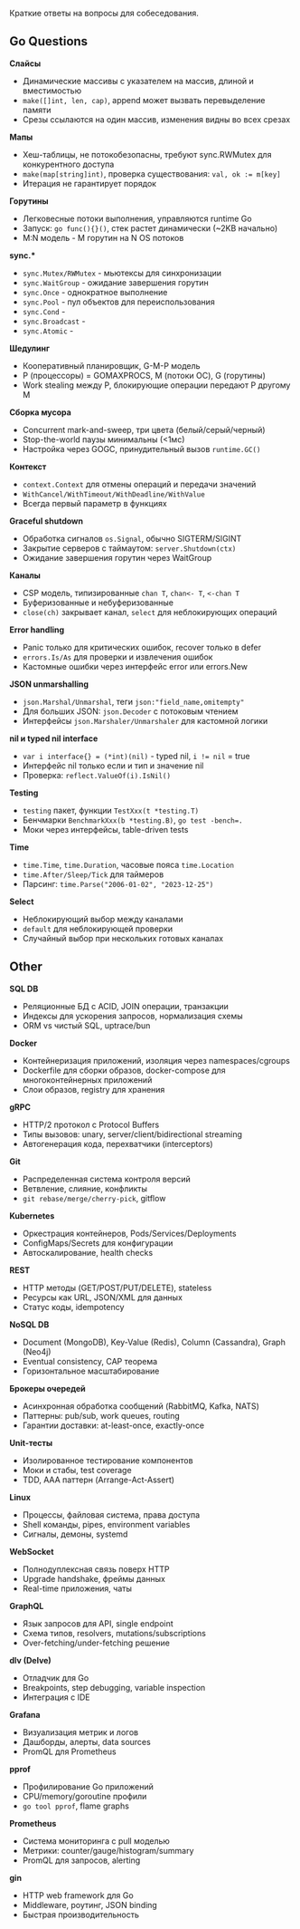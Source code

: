 Краткие ответы на вопросы для собеседования.

## Go Questions

**Слайсы**
- Динамические массивы с указателем на массив, длиной и вместимостью
- `make([]int, len, cap)`, append может вызвать перевыделение памяти
- Срезы ссылаются на один массив, изменения видны во всех срезах

**Мапы**
- Хеш-таблицы, не потокобезопасны, требуют sync.RWMutex для конкурентного доступа
- `make(map[string]int)`, проверка существования: `val, ok := m[key]`
- Итерация не гарантирует порядок

**Горутины**
- Легковесные потоки выполнения, управляются runtime Go
- Запуск: `go func(){}()`, стек растет динамически (~2KB начально)
- M:N модель - M горутин на N OS потоков

**sync.\***
- `sync.Mutex/RWMutex` - мьютексы для синхронизации
- `sync.WaitGroup` - ожидание завершения горутин
- `sync.Once` - однократное выполнение
- `sync.Pool` - пул объектов для переиспользования
- `sync.Cond` - 
- `sync.Broadcast` -
- `sync.Atomic` - 

**Шедулинг**
- Кооперативный планировщик, G-M-P модель
- P (процессоры) = GOMAXPROCS, M (потоки ОС), G (горутины)
- Work stealing между P, блокирующие операции передают P другому M

**Сборка мусора**
- Concurrent mark-and-sweep, три цвета (белый/серый/черный)
- Stop-the-world паузы минимальны (<1мс)
- Настройка через GOGC, принудительный вызов `runtime.GC()`

**Контекст**
- `context.Context` для отмены операций и передачи значений
- `WithCancel/WithTimeout/WithDeadline/WithValue`
- Всегда первый параметр в функциях

**Graceful shutdown**
- Обработка сигналов `os.Signal`, обычно SIGTERM/SIGINT
- Закрытие серверов с таймаутом: `server.Shutdown(ctx)`
- Ожидание завершения горутин через WaitGroup

**Каналы**
- CSP модель, типизированные `chan T`, `chan<- T`, `<-chan T`
- Буферизованные и небуферизованные
- `close(ch)` закрывает канал, `select` для неблокирующих операций

**Error handling**
- Panic только для критических ошибок, recover только в defer
- `errors.Is/As` для проверки и извлечения ошибок
- Кастомные ошибки через интерфейс error или errors.New

**JSON unmarshalling**
- `json.Marshal/Unmarshal`, теги `json:"field_name,omitempty"`
- Для больших JSON: `json.Decoder` с потоковым чтением
- Интерфейсы `json.Marshaler/Unmarshaler` для кастомной логики

**nil и typed nil interface**
- `var i interface{} = (*int)(nil)` - typed nil, `i != nil` = true
- Интерфейс nil только если и тип и значение nil
- Проверка: `reflect.ValueOf(i).IsNil()`

**Testing**
- `testing` пакет, функции `TestXxx(t *testing.T)`
- Бенчмарки `BenchmarkXxx(b *testing.B)`, `go test -bench=.`
- Моки через интерфейсы, table-driven tests

**Time**
- `time.Time`, `time.Duration`, часовые пояса `time.Location`
- `time.After/Sleep/Tick` для таймеров
- Парсинг: `time.Parse("2006-01-02", "2023-12-25")`

**Select**
- Неблокирующий выбор между каналами
- `default` для неблокирующей проверки
- Случайный выбор при нескольких готовых каналах

## Other

**SQL DB**
- Реляционные БД с ACID, JOIN операции, транзакции
- Индексы для ускорения запросов, нормализация схемы
- ORM vs чистый SQL, uptrace/bun

**Docker**
- Контейнеризация приложений, изоляция через namespaces/cgroups
- Dockerfile для сборки образов, docker-compose для многоконтейнерных приложений
- Слои образов, registry для хранения

**gRPC**
- HTTP/2 протокол с Protocol Buffers
- Типы вызовов: unary, server/client/bidirectional streaming
- Автогенерация кода, перехватчики (interceptors)

**Git**
- Распределенная система контроля версий
- Ветвление, слияние, конфликты
- `git rebase/merge/cherry-pick`, gitflow

**Kubernetes**
- Оркестрация контейнеров, Pods/Services/Deployments
- ConfigMaps/Secrets для конфигурации
- Автоскалирование, health checks

**REST**
- HTTP методы (GET/POST/PUT/DELETE), stateless
- Ресурсы как URL, JSON/XML для данных
- Статус коды, idempotency

**NoSQL DB**
- Document (MongoDB), Key-Value (Redis), Column (Cassandra), Graph (Neo4j)
- Eventual consistency, CAP теорема
- Горизонтальное масштабирование

**Брокеры очередей**
- Асинхронная обработка сообщений (RabbitMQ, Kafka, NATS)
- Паттерны: pub/sub, work queues, routing
- Гарантии доставки: at-least-once, exactly-once

**Unit-тесты**
- Изолированное тестирование компонентов
- Моки и стабы, test coverage
- TDD, AAA паттерн (Arrange-Act-Assert)

**Linux**
- Процессы, файловая система, права доступа
- Shell команды, pipes, environment variables
- Сигналы, демоны, systemd

**WebSocket**
- Полнодуплексная связь поверх HTTP
- Upgrade handshake, фреймы данных
- Real-time приложения, чаты

**GraphQL**
- Язык запросов для API, single endpoint
- Схема типов, resolvers, mutations/subscriptions
- Over-fetching/under-fetching решение

**dlv (Delve)**
- Отладчик для Go
- Breakpoints, step debugging, variable inspection
- Интеграция с IDE

**Grafana**
- Визуализация метрик и логов
- Дашборды, алерты, data sources
- PromQL для Prometheus

**pprof**
- Профилирование Go приложений
- CPU/memory/goroutine профили
- `go tool pprof`, flame graphs

**Prometheus**
- Система мониторинга с pull моделью
- Метрики: counter/gauge/histogram/summary
- PromQL для запросов, alerting

**gin**
- HTTP web framework для Go
- Middleware, роутинг, JSON binding
- Быстрая производительность
